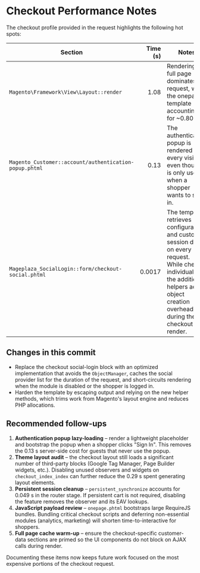 # Checkout Performance Notes

The checkout profile provided in the request highlights the following hot spots:

| Section | Time (s) | Notes |
| --- | ---: | --- |
| `Magento\Framework\View\Layout::render` | 1.08 | Rendering the full page dominates the request, with the onepage template accounting for ~0.80 s. |
| `Magento_Customer::account/authentication-popup.phtml` | 0.13 | The authentication popup is rendered for every visitor even though it is only used when a shopper wants to sign in. |
| `Mageplaza_SocialLogin::form/checkout-social.phtml` | 0.0017 | The template retrieves configuration and customer session data on every request. While cheap individually, the additional helpers add object creation overhead during the hot checkout render. |

## Changes in this commit

* Replace the checkout social-login block with an optimized implementation that avoids the `ObjectManager`, caches the social provider list for the duration of the request, and short-circuits rendering when the module is disabled or the shopper is logged in.
* Harden the template by escaping output and relying on the new helper methods, which trims work from Magento's layout engine and reduces PHP allocations.

## Recommended follow-ups

1. **Authentication popup lazy-loading** – render a lightweight placeholder and bootstrap the popup when a shopper clicks "Sign In". This removes the 0.13 s server-side cost for guests that never use the popup.
2. **Theme layout audit** – the checkout layout still loads a significant number of third-party blocks (Google Tag Manager, Page Builder widgets, etc.). Disabling unused observers and widgets on `checkout_index_index` can further reduce the 0.29 s spent generating layout elements.
3. **Persistent session cleanup** – `persistent_synchronize` accounts for 0.049 s in the router stage. If persistent cart is not required, disabling the feature removes the observer and its EAV lookups.
4. **JavaScript payload review** – `onepage.phtml` bootstraps large RequireJS bundles. Bundling critical checkout scripts and deferring non-essential modules (analytics, marketing) will shorten time-to-interactive for shoppers.
5. **Full page cache warm-up** – ensure the checkout-specific customer-data sections are primed so the UI components do not block on AJAX calls during render.

Documenting these items now keeps future work focused on the most expensive portions of the checkout request.

